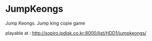 # JumpKeongs
Jump Keongs. Jump king copie game

playable at : http://sopiro.ipdisk.co.kr:8000/list/HDD1/jumpkeongs/
